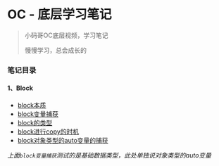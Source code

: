 # OC - 底层学习笔记

> 小码哥OC底层视频，学习笔记
> 
> 慢慢学习，总会成长的

### 笔记目录

#### 1、Block
- [block本质](./block/block1/block1)
- [block变量捕获](./block/block2/block2)
- [block的类型](./block/block3/block3)
- [block进行copy的时机](./block/block4/block4)
- [block对象类型的auto变量的捕获](./block/block5/block5)

*上面`block变量捕获`测试的是基础数据类型，此处单独说对象类型的auto变量*
